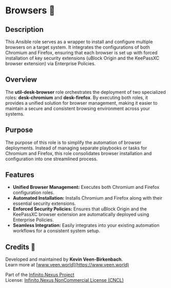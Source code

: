 # Browsers 🎨

## Description

This Ansible role serves as a wrapper to install and configure multiple browsers on a target system. It integrates the configurations of both Chromium and Firefox, ensuring that each browser is set up with forced installation of key security extensions (uBlock Origin and the KeePassXC browser extension) via Enterprise Policies.

## Overview

The **util-desk-browser** role orchestrates the deployment of two specialized roles: **desk-chromium** and **desk-firefox**. By executing both roles, it provides a unified solution for browser management, making it easier to maintain a secure and consistent browsing environment across your systems.

## Purpose

The purpose of this role is to simplify the automation of browser deployments. Instead of managing separate playbooks or tasks for Chromium and Firefox, this role consolidates browser installation and configuration into one streamlined process.

## Features

- **Unified Browser Management:** Executes both Chromium and Firefox configuration roles.
- **Automated Installation:** Installs Chromium and Firefox along with their essential security extensions.
- **Enforced Security Policies:** Ensures that uBlock Origin and the KeePassXC browser extension are automatically deployed using Enterprise Policies.
- **Seamless Integration:** Easily integrates into your existing automation workflows for a consistent system setup.

## Credits 📝

Developed and maintained by **Kevin Veen-Birkenbach**.  
Learn more at [www.veen.world](https://www.veen.world)

Part of the [Infinito.Nexus Project](https://github.com/kevinveenbirkenbach/infinito-nexus)  
License: [Infinito.Nexus NonCommercial License (CNCL)](https://s.veen.world/cncl)
